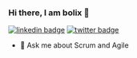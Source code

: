 ### Hi there, I am bolix 👋

[![linkedin badge](https://img.shields.io/badge/Bolivar_Baez-30302f?style=flat&logo=linkedin)](https://www.linkedin.com/in/bolivarbaez/)
[![twitter badge](https://img.shields.io/badge/@bolivar-30302f?style=flat&logo=twitter)](https://twitter.com/bolivar)


- 💬 Ask me about Scrum and Agile

<!--
Here are some ideas to get you started:

- 🔭 I’m currently working on ...
- 🌱 I’m currently learning ...
- 👯 I’m looking to collaborate on ...
- 🤔 I’m looking for help with ...
- 💬 Ask me about ...
- 📫 How to reach me: ...
- 😄 Pronouns: ...
- ⚡ Fun fact: ...
-->
